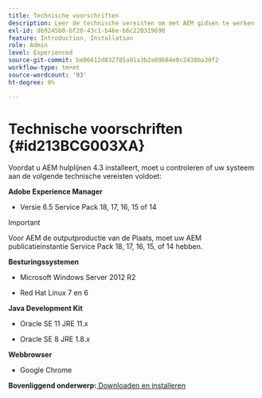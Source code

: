 ```yaml
---
title: Technische voorschriften
description: Leer de technische vereisten om met AEM gidsen te werken
exl-id: d69245b0-bf20-43c1-b46e-b6c220319690
feature: Introduction, Installation
role: Admin
level: Experienced
source-git-commit: be06612d832785a91a3b2a89b84e0c2438ba30f2
workflow-type: tm+mt
source-wordcount: '93'
ht-degree: 0%

---
```


# Technische voorschriften {#id213BCG003XA}

Voordat u AEM hulplijnen 4.3 installeert, moet u controleren of uw systeem aan de volgende technische vereisten voldoet:

**Adobe Experience Manager**

- Versie 6.5 Service Pack 18, 17, 16, 15 of 14

>[!IMPORTANT]
>
> Voor AEM de outputproductie van de Plaats, moet uw AEM publicatieinstantie Service Pack 18, 17, 16, 15, of 14 hebben.

**Besturingssystemen**

- Microsoft Windows Server 2012 R2

- Red Hat Linux 7 en 6


**Java Development Kit**

- Oracle SE 11 JRE 11.x

- Oracle SE 8 JRE 1.8.x


**Webbrowser**

- Google Chrome


**Bovenliggend onderwerp:**[ Downloaden en installeren](download-install.md)

